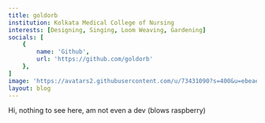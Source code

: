 ```yaml
---
title: goldorb
institution: Kolkata Medical College of Nursing
interests: [Designing, Singing, Loom Weaving, Gardening]
socials: [
    {
        name: 'Github',
        url: 'https://github.com/goldorb'
    },
]
image: 'https://avatars2.githubusercontent.com/u/73431090?s=400&u=ebeae730c3e2d7e258441ef61923684efadaf222&v=4'
layout: blog
---
```


Hi, nothing to see here, am not even a dev (blows raspberry)